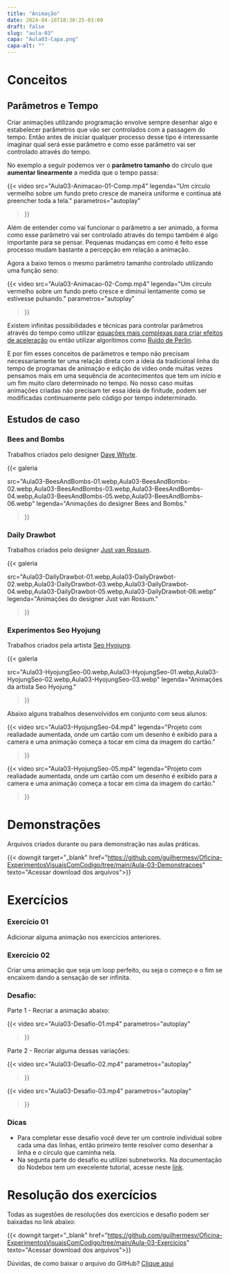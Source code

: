 ```yaml
---
title: "Animação"
date: 2024-04-16T18:30:25-03:00
draft: false
slug: "aula-03"
capa: "Aula03-Capa.png"
capa-alt: ""
---
```


# Conceitos

## Parâmetros e Tempo

Criar animações utilizando programação envolve sempre desenhar algo e estabelecer parâmetros que vão ser controlados com a passagem do tempo. Então antes de iniciar qualquer processo desse tipo é interessante imaginar qual será esse parâmetro e como esse parâmetro vai ser controlado através do tempo.

No exemplo a seguir podemos ver o **parâmetro tamanho** do círculo que **aumentar linearmente** a medida que o tempo passa:

{{< video
  src="Aula03-Animacao-01-Comp.mp4"
  legenda="Um círculo vermelho sobre um fundo preto cresce de maneira uniforme e continua até preencher toda a tela."
  parametros="autoplay"
>}}

Além de entender como vai funcionar o parâmetro a ser animado, a forma como esse parâmetro vai ser controlado através do tempo também é algo importante para se pensar. Pequenas mudanças em como é feito esse processo mudam bastante a percepção em relação a animação.

Agora a baixo temos o mesmo parâmetro tamanho controlado utilizando uma função seno:

{{< video
  src="Aula03-Animacao-02-Comp.mp4"
  legenda="Um círculo vermelho sobre um fundo preto cresce e diminui lentamente como se estivesse pulsando."
  parametros="autoplay"
>}}

Existem infinitas possibilidades e técnicas para controlar parâmetros através do tempo como utilizar [equações mais complexas para criar efeitos de aceleração](https://easings.net/) ou então utilizar algorítimos como [Ruído de Perlin](https://en.wikipedia.org/wiki/Perlin_noise).

E por fim esses conceitos de parâmetros e tempo não precisam necessariamente ter uma relação direta com a ideia da tradicional linha do tempo de programas de animação e edição de vídeo onde muitas vezes pensamos mais em uma sequência de acontecimentos que tem um início e um fim muito claro determinado no tempo. No nosso caso muitas animações criadas não precisam ter essa ideia de finitude, podem ser modificadas continuamente pelo código por tempo indeterminado.

## Estudos de caso

### Bees and Bombs

Trabalhos criados pelo designer [Dave Whyte](http://beesandbombs.com/).

{{< galeria

  src="Aula03-BeesAndBombs-01.webp,Aula03-BeesAndBombs-02.webp,Aula03-BeesAndBombs-03.webp,Aula03-BeesAndBombs-04.webp,Aula03-BeesAndBombs-05.webp,Aula03-BeesAndBombs-06.webp"
  legenda="Animações do designer Bees and Bombs."

>}}

### Daily Drawbot

Trabalhos criados pelo designer [Just van Rossum](https://dailydrawbot.tumblr.com/).

{{< galeria

  src="Aula03-DailyDrawbot-01.webp,Aula03-DailyDrawbot-02.webp,Aula03-DailyDrawbot-03.webp,Aula03-DailyDrawbot-04.webp,Aula03-DailyDrawbot-05.webp,Aula03-DailyDrawbot-06.webp"
  legenda="Animações do designer Just van Rossum."

>}}

### Experimentos Seo Hyojung

Trabalhos criados pela artista [Seo Hyojung](https://www.instagram.com/seohyo/).

{{< galeria

  src="Aula03-HyojungSeo-00.webp,Aula03-HyojungSeo-01.webp,Aula03-HyojungSeo-02.webp,Aula03-HyojungSeo-03.webp"
  legenda="Animações da artista Seo Hyojung."

>}}

Abaixo alguns trabalhos desenvolvidos em conjunto com seus alunos:

{{< video
  src="Aula03-HyojungSeo-04.mp4"
  legenda="Projeto com realiadade aumentada, onde um cartão com um desenho é exibido para a camera e uma animação começa a tocar em cima da imagem do cartão."
>}}

{{< video
  src="Aula03-HyojungSeo-05.mp4"
  legenda="Projeto com realiadade aumentada, onde um cartão com um desenho é exibido para a camera e uma animação começa a tocar em cima da imagem do cartão."
>}}

# Demons&shy;tra&shy;ções

Arquivos criados durante ou para demonstração nas aulas práticas.

{{< downgit target="_blank" href="https://github.com/guilhermesv/Oficina-ExperimentosVisuaisComCodigo/tree/main/Aula-03-Demonstracoes" texto="Acessar download dos arquivos">}}

# Exercícios

### Exercício 01

Adicionar alguma animação nos exercícios anteriores.

### Exercício 02

Criar uma animação que seja um loop perfeito, ou seja o começo e o fim se encaixem dando a sensação de ser infinita. 

### Desafio:

Parte 1 - Recriar a animação abaixo:

{{< video
  src="Aula03-Desafio-01.mp4"
  parametros="autoplay"
>}}

Parte 2 - Recriar alguma dessas variações:

{{< video
  src="Aula03-Desafio-02.mp4"
  parametros="autoplay"
>}}

{{< video
  src="Aula03-Desafio-03.mp4"
  parametros="autoplay"
>}}

### Dicas

- Para completar esse desafio você deve ter um controle individual sobre cada uma das linhas, então primeiro tente resolver como desenhar a linha e o círculo que caminha nela.
- Na segunta parte do desafio eu utilizei subnetworks. Na documentação do Nodebox tem um execelente tutorial, acesse neste [link](https://www.nodebox.net/node/documentation/concepts/subnetworks).

# Resolução dos exercícios

Todas as sugestões de resoluções dos exercícios e desafio podem ser baixadas no link abaixo:

{{< downgit target="_blank" href="https://github.com/guilhermesv/Oficina-ExperimentosVisuaisComCodigo/tree/main/Aula-03-Exercicios" texto="Acessar download dos arquivos">}}

Dúvidas, de como baixar o arquivo do GitHub? [Clique aqui](https://etc.guilhermevieira.info/oficina/evcc-v01/faq)